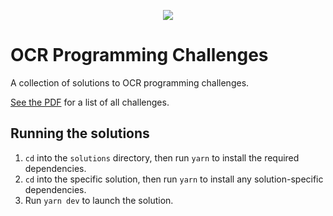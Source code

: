 <p align="center">
  <img src="../../../common-assets/blob/main/images/bhasvic/bhasvic-rect-hills-text-small.png?raw=true">
</p>

# OCR Programming Challenges

A collection of solutions to OCR programming challenges.

[See the PDF](challenges.pdf) for a list of all challenges.

## Running the solutions

1. `cd` into the `solutions` directory, then run `yarn` to install the required dependencies.
2. `cd` into the specific solution, then run `yarn` to install any solution-specific dependencies.
3. Run `yarn dev` to launch the solution.
